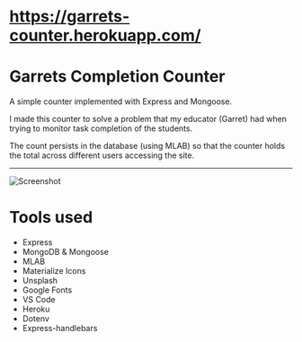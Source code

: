 # https://garrets-counter.herokuapp.com/

# Garrets Completion Counter
A simple counter implemented with Express and Mongoose.

I made this counter to solve a problem that my educator (Garret) had when trying to monitor task completion of the students.

The count persists in the database (using MLAB) so that the counter holds the total across different users accessing the site.

---

![Screenshot](https://github.com/brasscapon/garrets-counter/blob/master/assets/screenshot.png)

# Tools used
* Express
* MongoDB & Mongoose
* MLAB
* Materialize Icons
* Unsplash
* Google Fonts
* VS Code
* Heroku
* Dotenv
* Express-handlebars